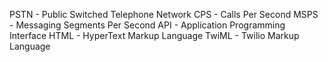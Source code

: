PSTN - Public Switched Telephone Network
CPS - Calls Per Second
MSPS - Messaging Segments Per Second
API - Application Programming Interface
HTML - HyperText Markup Language
TwiML - Twilio Markup Language
